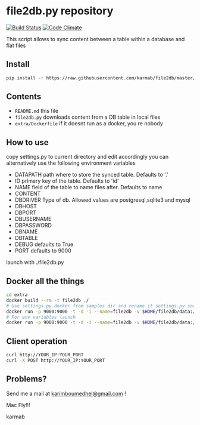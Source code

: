# file2db.py repository

[![Build Status](https://travis-ci.org/karmab/file2db.svg?branch=master)](https://travis-ci.org/karmab/file2db)
[![Code Climate](https://codeclimate.com/github/karmab/file2db/badges/gpa.svg)](https://codeclimate.com/github/karmab/file2db)


This script allows to sync content between a table within a database and flat files

## Install

```bash
pip install -r https://raw.githubusercontent.com/karmab/file2db/master/requirements.txt
```

## Contents

-    `README.md` this file
-    `file2db.py`  downloads content from a DB table in local files
-    `extra/Dockerfile`  if it doesnt run as a docker, you re nobody

## How to use

copy settings.py to current directory and edit accordingly
you can alternatively use the following environment variables
- DATAPATH path where to store the synced table. Defaults to '.'
- ID primary key of the table. Defaults to 'id'
- NAME field of the table to name files after. Defaults to name
- CONTENT
- DBDRIVER Type of db. Allowed values are postgresql,sqlite3 and mysql
- DBHOST
- DBPORT
- DBUSERNAME
- DBPASSWORD
- DBNAME
- DBTABLE    
- DEBUG defaults to True
- PORT  defaults to 9000

launch with 
./file2db.py 


## Docker all the things

```bash
cd extra
docker build --rm -t file2db ./
# Use settings.py.docker from samples dir and rename it settings.py somewhere. For instance,
docker run -p 9000:9000 -t -d -i --name=file2db -v $HOME/file2db/data:/opt/file2db/data -v $HOME/file2db/settings.py:/opt/file2db/settings.py karmab/file2db
# For env variables launch
docker run -p 9000:9000 -t -d -i --name=file2db -v $HOME/file2db/data:/opt/file2db/data -e ID=id -e NAME=name -e CONTENT=content -e DBDRIVER=postgresql -e DBHOST=192.168.3.1 -e DBPORT=5432 -e DBUSERNAME=testk -e DBPASSWORD=testk -e DBNAME=testk -e DBTABLE=mytemplates karmab/file2db

```

##  Client operation
```bash
curl http://YOUR_IP:YOUR_PORT
curl -X POST http://YOUR_IP:YOUR_PORT
```

## Problems?

Send me a mail at [karimboumedhel@gmail.com](mailto:karimboumedhel@gmail.com) !

Mac Fly!!!

karmab
